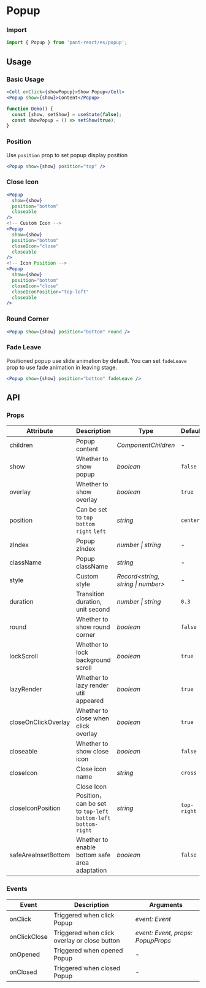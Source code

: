 # Popup

### Import

```js
import { Popup } from 'pant-react/es/popup';
```

## Usage

### Basic Usage

```jsx
<Cell onClick={showPopup}>Show Popup</Cell>
<Popup show={show}>Content</Popup>
```

```js
function Demo() {
  const [show, setShow] = useState(false);
  const showPopup = () => setShow(true);
}
```

### Position

Use `position` prop to set popup display position

```jsx
<Popup show={show} position="top" />
```

### Close Icon

```jsx
<Popup
  show={show}
  position="bottom"
  closeable
/>
<!-- Custom Icon -->
<Popup
  show={show}
  position="bottom"
  closeIcon="close"
  closeable
/>
<!-- Icon Position -->
<Popup
  show={show}
  position="bottom"
  closeIcon="close"
  closeIconPosition="top-left"
  closeable
/>
```

### Round Corner

```jsx
<Popup show={show} position="bottom" round />
```

### Fade Leave

Positioned popup use slide animation by default. You can set `fadeLeave` prop to use fade animation in leaving stage.

```jsx
<Popup show={show} position="bottom" fadeLeave />
```

## API

### Props

| Attribute | Description | Type | Default |
| --- | --- | --- | --- |
| children | Popup content | _ComponentChildren_ | - |
| show | Whether to show popup | _boolean_ | `false` |
| overlay | Whether to show overlay | _boolean_ | `true` |
| position | Can be set to `top` `bottom` `right` `left` | _string_ | `center` |
| zIndex | Popup zIndex | _number \| string_ | - |
| className | Popup className | _string_ | - |
| style | Custom style | _Record<string, string \| number>_ | - |
| duration | Transition duration, unit second | _number \| string_ | `0.3` |
| round | Whether to show round corner | _boolean_ | `false` |
| lockScroll | Whether to lock background scroll | _boolean_ | `true` |
| lazyRender | Whether to lazy render util appeared | _boolean_ | `true` |
| closeOnClickOverlay | Whether to close when click overlay | _boolean_ | `true` |
| closeable | Whether to show close icon | _boolean_ | `false` |
| closeIcon | Close icon name | _string_ | `cross` |
| closeIconPosition | Close Icon Position，can be set to `top-left` `bottom-left` `bottom-right` | _string_ | `top-right` |
| safeAreaInsetBottom | Whether to enable bottom safe area adaptation | _boolean_ | `false` |

### Events

| Event        | Description                  | Arguments      |
| ------------ | ---------------------------- | -------------- |
| onClick      | Triggered when click Popup   | _event: Event_ |
| onClickClose | Triggered when click overlay or close button | _event: Event, props: PopupProps_ |
| onOpened     | Triggered when opened Popup  | -              |
| onClosed     | Triggered when closed Popup  | -              |

